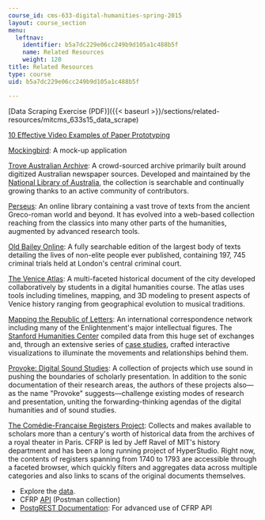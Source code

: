 ```yaml
---
course_id: cms-633-digital-humanities-spring-2015
layout: course_section
menu:
  leftnav:
    identifier: b5a7dc229e06cc249b9d105a1c488b5f
    name: Related Resources
    weight: 120
title: Related Resources
type: course
uid: b5a7dc229e06cc249b9d105a1c488b5f

---
```


[Data Scraping Exercise (PDF)]({{< baseurl >}}/sections/related-resources/mitcms_633s15_data_scrape)

[10 Effective Video Examples of Paper Prototyping](http://speckyboy.com/2010/06/24/10-effective-video-examples-of-paper-prototyping/)

[Mockingbird](https://gomockingbird.com/home): A mock-up application

[Trove Australian Archive](http://trove.nla.gov.au/): A crowd-sourced archive primarily built around digitized Australian newspaper sources. Developed and maintained by the [National Library of Australia](http://www.nla.gov.au/), the collection is searchable and continually growing thanks to an active community of contributors.

[Perseus](http://www.perseus.tufts.edu/hopper/collections): An online library containing a vast trove of texts from the ancient Greco-roman world and beyond. It has evolved into a web-based collection reaching from the classics into many other parts of the humanities, augmented by advanced research tools.

[Old Bailey Online](http://www.oldbaileyonline.org/): A fully searchable edition of the largest body of texts detailing the lives of non-elite people ever published, containing 197, 745 criminal trials held at London's central criminal court.

[The Venice Atlas](http://veniceatlas.epfl.ch/): A multi-faceted historical document of the city developed collaboratively by students in a digital humanities course. The atlas uses tools including timelines, mapping, and 3D modeling to present aspects of Venice history ranging from geographical evolution to musical traditions.

[Mapping the Republic of Letters](http://republicofletters.stanford.edu/casestudies/index.html): An international correspondence network including many of the Enlightenment's major intellectual figures. The [Stanford Humanities Center](http://shc.stanford.edu/digital-humanities) compiled data from this huge set of exchanges and, through an extensive series of [case studies](http://republicofletters.stanford.edu/casestudies/index.html), crafted interactive visualizations to illuminate the movements and relationships behind them.

[Provoke: Digital Sound Studies](http://soundboxproject.com/about.html): A collection of projects which use sound in pushing the boundaries of scholarly presentation. In addition to the sonic documentation of their research areas, the authors of these projects also—as the name "Provoke" suggests—challenge existing modes of research and presentation, uniting the forwarding-thinking agendas of the digital humanities and of sound studies.

[The Comédie-Française Registers Project](http://cfregisters.org/): Collects and makes available to scholars more than a century's worth of historical data from the archives of a royal theater in Paris. CFRP is led by Jeff Ravel of MIT's history department and has been a long running project of HyperStudio. Right now, the contents of registers spanning from 1740 to 1793 are accessible through a faceted browser, which quickly filters and aggregates data across multiple categories and also links to scans of the original documents themselves.

*   Explore the [data](https://www.cfregisters.org/en/the-data).
*   CFRP [API](https://www.getpostman.com/collections/cbae17cc22612d7477d6) (Postman collection)
*   [PostgREST Documentation](http://postgrest.org/en/v6.0/): For advanced use of CFRP API